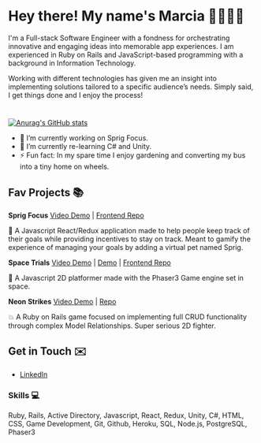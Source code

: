 # Hey there! My name's Marcia 🌲🌲🚌🌲

I'm a Full-stack Software Engineer with a fondness for orchestrating innovative and engaging ideas into memorable app experiences. I am experienced in Ruby on Rails and JavaScript-based programming with a background in Information Technology. 

Working with different technologies has given me an insight into implementing solutions tailored to a specific audience’s needs. Simply said, I get things done and I enjoy the process!
#
[![Anurag's GitHub stats](https://github-readme-stats.vercel.app/api?username=Marcia-Free&show_icons=true&theme=merko)](https://github.com/anuraghazra/github-readme-stats)

- 🔭 I’m currently working on Sprig Focus.
- 🌱 I’m currently re-learning C# and Unity.
- ⚡ Fun fact: In my spare time I enjoy gardening and converting my bus into a tiny home on wheels.

## Fav Projects 📚

**Sprig Focus**  [Video Demo](https://youtu.be/CcOCqLTyt8E) | [Frontend Repo](https://github.com/Marcia-Free/Sprig_Focus_frontend)

🌿 A Javascript React/Redux application made to help people keep track of their goals while providing incentives to stay on track. Meant to gamify the experience of managing your goals by adding a virtual pet named Sprig.

**Space Trials**  [Video Demo](https://youtu.be/5gz5DKMdtH8) | [Demo](https://muhidin123.github.io/space-invaders-game-fe/) | [Frontend Repo](https://github.com/Marcia-Free/Space_Trials_frontend)

🌌 A Javascript 2D platformer made with the Phaser3 Game engine set in space.


**Neon Strikes**  [Video Demo](https://youtu.be/A_axRZ3ixBY) | [Repo](https://github.com/Marcia-Free/Neon_Strikes)

💥 A Ruby on Rails game focused on implementing full CRUD functionality through complex Model Relationships. Super serious 2D fighter.



## Get in Touch ✉️
- [LinkedIn](http://www.linkedin.com/in/marcia-freeman)



### Skills 💻
Ruby, Rails, Active Directory, Javascript, React, Redux, Unity, C#, HTML, CSS, Game Development, Git, Github, Heroku, SQL, Node.js, PostgreSQL, Phaser3



<!--
**Marcia-Free/Marcia-Free** is a ✨ _special_ ✨ repository because its `README.md` (this file) appears on your GitHub profile.

- [Website](http://marcia-freeman.com)

Here are some ideas to get you started:

- 🔭 I’m currently working on ...
- 🌱 I’m currently learning ...
- 👯 I’m looking to collaborate on ...
- 🤔 I’m looking for help with ...
- 💬 Ask me about ...
- 📫 How to reach me: ...
- 😄 Pronouns: ...
- ⚡ Fun fact: ...
-->

